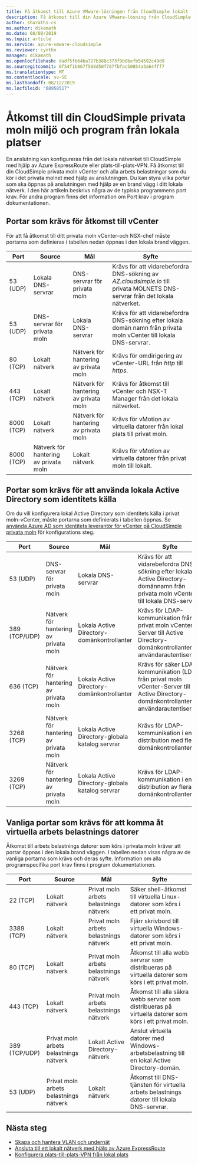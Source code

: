 ```yaml
---
title: Få åtkomst till Azure VMware-lösningen från CloudSimple lokalt
description: Få åtkomst till din Azure VMware-lösning från CloudSimple från ditt lokala nätverk via en brand vägg
author: sharaths-cs
ms.author: dikamath
ms.date: 08/08/2019
ms.topic: article
ms.service: azure-vmware-cloudsimple
ms.reviewer: cynthn
manager: dikamath
ms.openlocfilehash: dadf5fb64ba727b388c373f9b8befb54592c49d9
ms.sourcegitcommit: 0f54f1b067f588d50f787fbfac50854a3a64fff7
ms.translationtype: MT
ms.contentlocale: sv-SE
ms.lasthandoff: 08/12/2019
ms.locfileid: "68958517"
---
```

# <a name="accessing-your-cloudsimple-private-cloud-environment-and-applications-from-on-premises"></a>Åtkomst till din CloudSimple privata moln miljö och program från lokala platser

En anslutning kan konfigureras från det lokala nätverket till CloudSimple med hjälp av Azure ExpressRoute eller plats-till-plats-VPN.  Få åtkomst till din CloudSimple privata moln vCenter och alla arbets belastningar som du kör i det privata molnet med hjälp av anslutningen.  Du kan styra vilka portar som ska öppnas på anslutningen med hjälp av en brand vägg i ditt lokala nätverk.  I den här artikeln beskrivs några av de typiska programmens port krav.  För andra program finns det information om Port krav i program dokumentationen.

## <a name="ports-required-for-accessing-vcenter"></a>Portar som krävs för åtkomst till vCenter

För att få åtkomst till ditt privata moln vCenter-och NSX-chef måste portarna som definieras i tabellen nedan öppnas i den lokala brand väggen.  

| Port       | Source                           | Mål                      | Syfte                                                                                                                |
|------------|----------------------------------|----------------------------------|------------------------------------------------------------------------------------------------------------------------|
| 53 (UDP)   | Lokala DNS-servrar          | DNS-servrar för privata moln        | Krävs för att vidarebefordra DNS-sökning av *AZ.cloudsimple.io* till privata MOLNETS DNS-servrar från det lokala nätverket.       |
| 53 (UDP)   | DNS-servrar för privata moln        | Lokala DNS-servrar          | Krävs för att vidarebefordra DNS-sökning efter lokala domän namn från privata moln vCenter till lokala DNS-servrar. |
| 80 (TCP)   | Lokalt nätverk              | Nätverk för hantering av privata moln | Krävs för omdirigering av vCenter-URL från *http* till *https*.                                                           |
| 443 (TCP)  | Lokalt nätverk              | Nätverk för hantering av privata moln | Krävs för åtkomst till vCenter och NSX-T Manager från det lokala nätverket.                                             |
| 8000 (TCP) | Lokalt nätverk              | Nätverk för hantering av privata moln | Krävs för vMotion av virtuella datorer från lokal plats till privat moln.                                            |
| 8000 (TCP) | Nätverk för hantering av privata moln | Lokalt nätverk              | Krävs för vMotion av virtuella datorer från privat moln till lokalt.                                            |

## <a name="ports-required-for-using-on-premises-active-directory-as-an-identity-source"></a>Portar som krävs för att använda lokala Active Directory som identitets källa

Om du vill konfigurera lokal Active Directory som identitets källa i privat moln-vCenter, måste portarna som definierats i tabellen öppnas.  Se [använda Azure AD som identitets leverantör för vCenter på CloudSimple privata moln](https://docs.azure.cloudsimple.com/azure-ad/) för konfigurations steg.

| Port         | Source                           | Mål                                         | Syfte                                                                                                                                          |
|--------------|----------------------------------|-----------------------------------------------------|--------------------------------------------------------------------------------------------------------------------------------------------------|
| 53 (UDP)      | DNS-servrar för privata moln        | Lokala DNS-servrar                             | Krävs för att vidarebefordra DNS-sökning efter lokala Active Directory-domännamn från privata moln vCenter till lokala DNS-servrar.          |
| 389 (TCP/UDP) | Nätverk för hantering av privata moln | Lokala Active Directory-domänkontrollanter     | Krävs för LDAP-kommunikation från privat moln vCenter-Server till Active Directory-domänkontrollanter för användarautentisering.                |
| 636 (TCP)     | Nätverk för hantering av privata moln | Lokala Active Directory-domänkontrollanter     | Krävs för säker LDAP-kommunikation (LDAP) från privat moln vCenter-Server till Active Directory-domänkontrollanter för användarautentisering. |
| 3268 (TCP)    | Nätverk för hantering av privata moln | Lokala Active Directory-globala katalog servrar | Krävs för LDAP-kommunikation i en distribution med flera domänkontrollanter.                                                                        |
| 3269 (TCP)    | Nätverk för hantering av privata moln | Lokala Active Directory-globala katalog servrar | Krävs för LDAP-kommunikation i en distribution av flera domänkontrollanter.                                                                       |                                           |

## <a name="common-ports-required-for-accessing-workload-virtual-machines"></a>Vanliga portar som krävs för att komma åt virtuella arbets belastnings datorer

Åtkomst till arbets belastnings datorer som körs i privata moln kräver att portar öppnas i den lokala brand väggen.  I tabellen nedan visas några av de vanliga portarna som krävs och deras syfte.  Information om alla programspecifika port krav finns i program dokumentationen.

| Port         | Source                         | Mål                          | Syfte                                                                              |
|--------------|--------------------------------|--------------------------------------|--------------------------------------------------------------------------------------|
| 22 (TCP)      | Lokalt nätverk            | Privat moln arbets belastnings nätverk       | Säker shell-åtkomst till virtuella Linux-datorer som körs i ett privat moln.              |
| 3389 (TCP)    | Lokalt nätverk            | Privat moln arbets belastnings nätverk       | Fjärr skrivbord till virtuella Windows-datorer som körs i ett privat moln.                 |
| 80 (TCP)      | Lokalt nätverk            | Privat moln arbets belastnings nätverk       | Åtkomst till alla webb servrar som distribueras på virtuella datorer som körs i ett privat moln.        |
| 443 (TCP)     | Lokalt nätverk            | Privat moln arbets belastnings nätverk       | Åtkomst till alla säkra webb servrar som distribueras på virtuella datorer som körs i ett privat moln. |
| 389 (TCP/UDP) | Privat moln arbets belastnings nätverk | Lokalt Active Directory-nätverk | Anslut virtuella datorer med Windows-arbetsbelastning till en lokal Active Directory-domän.       |
| 53 (UDP)      | Privat moln arbets belastnings nätverk | Lokalt nätverk                  | Åtkomst till DNS-tjänsten för virtuella arbets belastnings datorer till lokala DNS-servrar.         |

## <a name="next-steps"></a>Nästa steg

* [Skapa och hantera VLAN och undernät](https://docs.azure.cloudsimple.com/create-vlan-subnet/)
* [Ansluta till ett lokalt nätverk med hjälp av Azure ExpressRoute](https://docs.azure.cloudsimple.com/on-premises-connection/)
* [Konfigurera plats-till-plats-VPN från lokal plats](https://docs.azure.cloudsimple.com/vpn-gateway/)